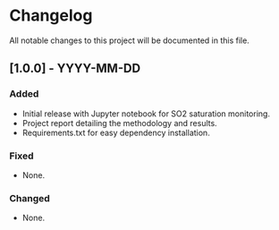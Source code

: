# Changelog

All notable changes to this project will be documented in this file.

## [1.0.0] - YYYY-MM-DD
### Added
- Initial release with Jupyter notebook for SO2 saturation monitoring.
- Project report detailing the methodology and results.
- Requirements.txt for easy dependency installation.

### Fixed
- None.

### Changed
- None.
